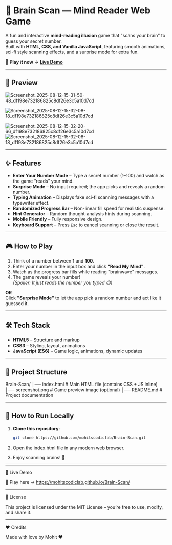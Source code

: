 # 🧠 Brain Scan — Mind Reader Web Game

A fun and interactive **mind-reading illusion** game that "scans your brain" to guess your secret number.  
Built with **HTML, CSS, and Vanilla JavaScript**, featuring smooth animations, sci-fi style scanning effects, and a surprise mode for extra fun.  

🎯 **Play it now** → [**Live Demo**](https://mohitscodiclab.github.io/Brain-Scan/)

---

## 📸 Preview

![Screenshot_2025-08-12-15-31-50-48_df198e732186825c8df26e3c5a10d7cd](https://github.com/user-attachments/assets/ed7199ea-ea21-4752-892c-9c854884a5f4)


![Screenshot_2025-08-12-15-32-08-18_df198e732186825c8df26e3c5a10d7cd](https://github.com/user-attachments/assets/6a1d8d73-4fa7-473e-b8be-02bb0462ab89)

![Screenshot_2025-08-12-15-32-20-66_df198e732186825c8df26e3c5a10d7cd](https://github.com/user-attachments/assets/19b18c37-23b4-4302-a7d0-a992816896ba)
![Screenshot_2025-08-12-15-32-08-18_df198e732186825c8df26e3c5a10d7cd](https://github.com/user-attachments/assets/8c3863e4-f9dc-4839-8e93-acf5a9620daa)

---

## ✨ Features
- **Enter Your Number Mode** – Type a secret number (1–100) and watch as the game “reads” your mind.
- **Surprise Mode** – No input required; the app picks and reveals a random number.
- **Typing Animation** – Displays fake sci-fi scanning messages with a typewriter effect.
- **Randomized Progress Bar** – Non-linear fill speed for realistic suspense.
- **Hint Generator** – Random thought-analysis hints during scanning.
- **Mobile Friendly** – Fully responsive design.
- **Keyboard Support** – Press `Esc` to cancel scanning or close the result.

---

## 🎮 How to Play
1. Think of a number between **1** and **100**.
2. Enter your number in the input box and click **"Read My Mind"**.
3. Watch as the progress bar fills while reading "brainwave" messages.
4. The game reveals your number!  
   *(Spoiler: It just reads the number you typed 😉)*

**OR**  
Click **"Surprise Mode"** to let the app pick a random number and act like it guessed it.

---

## 🛠️ Tech Stack
- **HTML5** – Structure and markup
- **CSS3** – Styling, layout, animations
- **JavaScript (ES6)** – Game logic, animations, dynamic updates

---

## 📂 Project Structure

Brain-Scan/ │── index.html    # Main HTML file (contains CSS + JS inline) │── screenshot.png # Game preview image (optional) │── README.md     # Project documentation

---

## 🚀 How to Run Locally
1. **Clone this repository**:
   ```bash
   git clone https://github.com/mohitscodiclab/Brain-Scan.git

2. Open the index.html file in any modern web browser.


3. Enjoy scanning brains! 🧠




---

📡 Live Demo

🔗 Play here → https://mohitscodiclab.github.io/Brain-Scan/


---

📜 License

This project is licensed under the MIT License – you’re free to use, modify, and share it.


---

❤️ Credits

Made with love by Mohit ❤

